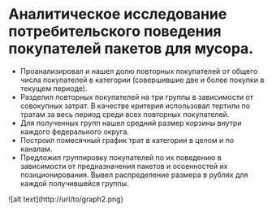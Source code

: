 <h1>Аналитическое исследование потребительского поведения покупателей пакетов для мусора.&nbsp;</h1>
<ul>
<li>Проанализировал и нашел&nbsp;долю повторных покупателей от общего числа покупателей в категории (совершившие две и более покупки в текущем периоде).</li>
<li>Разделил повторных покупателей на три группы в зависимости от совокупных затрат. В качестве критерия использовал тертили по тратам за весь период среди всех повторных покупателей.&nbsp;</li>
<li>Для полученных групп нашел средний размер корзины внутри каждого федерального округа.</li>
<li>Построил помесячный график трат в категории в целом и по каналам.</li>
<li>Предложил группировку покупателей по их поведению в зависимости от предназначения пакетов и осоенностей их позиционирования. Вывел распределение размера в рублях для каждой получившейся группы.&nbsp;</li>
</ul>
![alt text](http://url/to/graph2.png)
